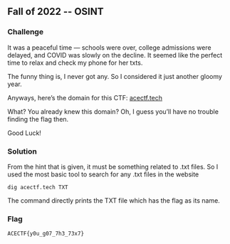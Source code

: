 ## Fall of 2022 -- OSINT


### Challenge

It was a peaceful time — schools were over, college admissions were delayed, and COVID was slowly on the decline. It seemed like the perfect time to relax and check my phone for her txts.

The funny thing is, I never got any. So I considered it just another gloomy year.

Anyways, here’s the domain for this CTF: [acectf.tech](https://acectf.tech/)

What? You already knew this domain? Oh, I guess you’ll have no trouble finding the flag then.

Good Luck!

### Solution

From the hint that is given, it must be something related to .txt files. So I used the most basic tool to search for any .txt files in the website

`dig acectf.tech TXT`

The command directly prints the TXT file which has the flag as its name.


### Flag

```
ACECTF{y0u_g07_7h3_73x7}